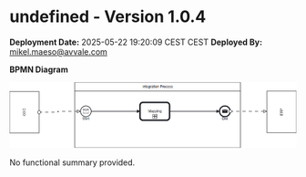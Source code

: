 # undefined - Version 1.0.4

**Deployment Date:** 2025-05-22 19:20:09 CEST CEST
**Deployed By:** mikel.maeso@avvale.com



**BPMN Diagram**

![BPMN Diagram](./Check_Connectivity_to_SAP_Business_Suite_MMZ-1.0.4.png "BPMN Diagram for Check_Connectivity_to_SAP_Business_Suite_MMZ v1.0.4")

No functional summary provided.